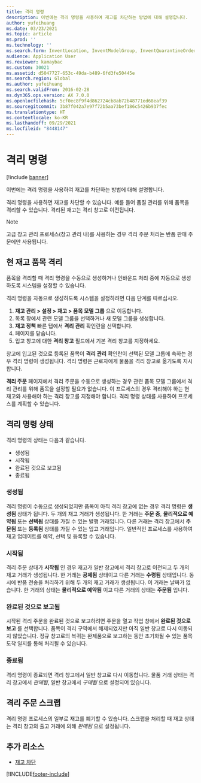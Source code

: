 ```yaml
---
title: 격리 명령
description: 이번에는 격리 명령을 사용하여 재고를 차단하는 방법에 대해 설명합니다.
author: yufeihuang
ms.date: 03/23/2021
ms.topic: article
ms.prod: ''
ms.technology: ''
ms.search.form: InventLocation, InventModelGroup, InventQuarantineOrder, InventQuarantineParmEnd, InventQuarantineParmReportFinished, InventQuarantineParmStartUp, InventTrans
audience: Application User
ms.reviewer: kamaybac
ms.custom: 30021
ms.assetid: d5047727-653c-49da-b489-6fd3fe50445e
ms.search.region: Global
ms.author: yufeihuang
ms.search.validFrom: 2016-02-28
ms.dyn365.ops.version: AX 7.0.0
ms.openlocfilehash: 5cf0ec8f9f4d862724cb8ab72b48771ed68eaf39
ms.sourcegitcommit: 3b87f042a7e97f72b5aa73bef186c5426b937fec
ms.translationtype: HT
ms.contentlocale: ko-KR
ms.lasthandoff: 09/29/2021
ms.locfileid: "8448147"
---
```

# <a name="quarantine-orders"></a>격리 명령

[!include [banner](../includes/banner.md)]

이번에는 격리 명령을 사용하여 재고를 차단하는 방법에 대해 설명합니다.

격리 명령을 사용하면 재고를 차단할 수 있습니다. 예를 들어 품질 관리를 위해 품목을 격리할 수 있습니다. 격리된 재고는 격리 창고로 이전됩니다.

> [!NOTE]
> 고급 창고 관리 프로세스(창고 관리 내)를 사용하는 경우 격리 주문 처리는 반품 판매 주문에만 사용됩니다.

## <a name="quarantine-on-hand-inventory-items"></a>현 재고 품목 격리

품목을 격리할 때 격리 명령을 수동으로 생성하거나 인바운드 처리 중에 자동으로 생성하도록 시스템을 설정할 수 있습니다.

격리 명령을 자동으로 생성하도록 시스템을 설정하려면 다음 단계를 따르십시오.

1. **재고 관리 \> 설정 \> 재고 \> 품목 모델 그룹** 으로 이동합니다.
1. 목록 창에서 관련 모델 그룹을 선택하거나 새 모델 그룹을 생성합니다.
1. **재고 정책** 빠른 탭에서 **격리 관리** 확인란을 선택합니다.
1. 페이지를 닫습니다.
1. 입고 창고에 대한 **격리 창고** 필드에서 기본 격리 창고를 지정하세요.

창고에 입고된 것으로 등록된 품목이 **격리 관리** 확인란이 선택된 모델 그룹에 속하는 경우 격리 명령이 생성됩니다. 격리 명령은 근로자에게 물품을 격리 창고로 옮기도록 지시합니다.

**격리 주문** 페이지에서 격리 주문을 수동으로 생성하는 경우 관련 품목 모델 그룹에서 격리 관리를 위해 품목을 설정할 필요가 없습니다. 이 프로세스의 경우 격리해야 하는 현 재고와 사용해야 하는 격리 창고를 지정해야 합니다. 격리 명령 상태를 사용하여 프로세스를 계획할 수 있습니다.

## <a name="quarantine-order-statuses"></a>격리 명령 상태

격리 명령의 상태는 다음과 같습니다.

- 생성됨
- 시작됨
- 완료된 것으로 보고됨
- 종료됨

### <a name="created"></a>생성됨

격리 명령이 수동으로 생성되었지만 품목이 아직 격리 창고에 없는 경우 격리 명령은 **생성됨** 상태가 됩니다. 두 개의 재고 거래가 생성됩니다. 한 거래는 **주문 중**, **물리적으로 예약됨** 또는 **선택됨** 상태를 가질 수 있는 발행 거래입니다. 다른 거래는 격리 창고에서 **주문됨** 또는 **등록됨** 상태를 가질 수 있는 입고 거래입니다. 일반적인 프로세스를 사용하여 재고 업데이트를 예약, 선택 및 등록할 수 있습니다.

### <a name="started"></a>시작됨

격리 주문 상태가 **시작됨** 인 경우 재고가 일반 창고에서 격리 창고로 이전되고 두 개의 재고 거래가 생성됩니다. 한 거래는 **공제됨** 상태이고 다른 거래는 **수령됨** 상태입니다. 동시에 반품 전송을 처리하기 위해 두 개의 재고 거래가 생성됩니다. 이 거래는 날짜가 없습니다. 한 거래의 상태는 **물리적으로 예약됨** 이고 다른 거래의 상태는 **주문됨** 입니다.

### <a name="reported-as-finished"></a>완료된 것으로 보고됨

시작된 격리 주문을 완료된 것으로 보고하려면 주문을 열고 작업 창에서 **완료된 것으로 보고** 를 선택합니다. 품목이 격리 구역에서 해제되었지만 아직 일반 창고로 다시 이동되지 않았습니다. 정규 창고로의 복귀는 완제품으로 보고하는 동안 초기화될 수 있는 품목 도착 일지를 통해 처리될 수 있습니다.

### <a name="ended"></a>종료됨

격리 명령이 종료되면 격리 창고에서 일반 창고로 다시 이동합니다. 물품 거래 상태는 격리 창고에서 *판매됨*, 일반 창고에서 *구매됨* 으로 설정되어 있습니다.

## <a name="quarantine-order-scrap"></a>격리 주문 스크랩

격리 명령 프로세스의 일부로 재고를 폐기할 수 있습니다. 스크랩을 처리할 때 재고 상태는 격리 창고의 출고 거래에 의해 *판매됨* 으로 설정됩니다.

## <a name="additional-resources"></a>추가 리소스

- [재고 차단](inventory-blocking.md)

[!INCLUDE[footer-include](../../includes/footer-banner.md)]
